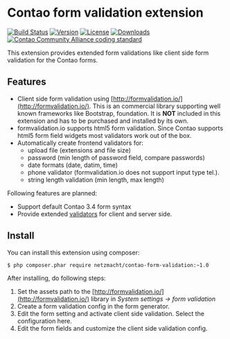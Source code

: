 Contao form validation extension
================================

[![Build Status](http://img.shields.io/travis/netzmacht/contao-form-validation/master.svg?style=flat-square)](https://travis-ci.org/netzmacht/contao-form-validation)
[![Version](http://img.shields.io/packagist/v/netzmacht/contao-form-validation.svg?style=flat-square)](http://packagist.com/packages/netzmacht/contao-form-validation)
[![License](http://img.shields.io/packagist/l/netzmacht/contao-form-validation.svg?style=flat-square)](http://packagist.com/packages/netzmacht/contao-form-validation)
[![Downloads](http://img.shields.io/packagist/dt/netzmacht/contao-form-validation.svg?style=flat-square)](http://packagist.com/packages/netzmacht/contao-form-validation)
[![Contao Community Alliance coding standard](http://img.shields.io/badge/cca-coding_standard-red.svg?style=flat-square)](https://github.com/contao-community-alliance/coding-standard)


This extension provides extended form validations like client side form validation for the Contao forms.

Features
--------

 * Client side form validation using [http://formvalidation.io/](http://formvalidation.io/). This is an commercial
   library supporting well known frameworks like Bootstrap, foundation. It is **NOT** included in this extension and has
   to be purchased and installed by its own.
 * formvalidation.io supports html5 form validation. Since Contao supports html5 form field widgets most validators
   work out of the box.
 * Automatically create frontend validators for:
    - upload file (extensions and file size)
    - password (min length of password field, compare passwords)
    - date formats (date, datim, time)
    - phone validator (formvalidation.io does not support input type tel.).
    - string length validation (min length, max length)

Following features are planned:
 * Support default Contao 3.4 form syntax
 * Provide extended [validators](http://formvalidation.io/validators/) for client and server side.
 

Install
-------

You can install this extension using composer:

```
$ php composer.phar require netzmacht/contao-form-validation:~1.0
```

After installing, do following steps:
 1. Set the assets path to the [http://formvalidation.io/](http://formvalidation.io/) library in 
    *System settings -> form validation*
 2. Create a form validation config in the form generator.
 3. Edit the form setting and activate client side validation. Select the configuration here.
 4. Edit the form fields and customize the client side validation config.
 
